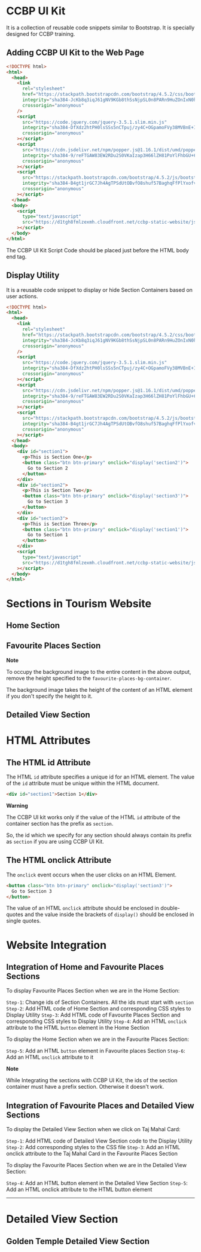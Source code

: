 # CCBP UI Kit

It is a collection of reusable code snippets similar to Bootstrap. It is specially designed for CCBP training.

## Adding CCBP UI Kit to the Web Page

```HTML
<!DOCTYPE html>
<html>
  <head>
    <link
      rel="stylesheet"
      href="https://stackpath.bootstrapcdn.com/bootstrap/4.5.2/css/bootstrap.min.css"
      integrity="sha384-JcKb8q3iqJ61gNV9KGb8thSsNjpSL0n8PARn9HuZOnIxN0hoP+VmmDGMN5t9UJ0Z"
      crossorigin="anonymous"
    />
    <script
      src="https://code.jquery.com/jquery-3.5.1.slim.min.js"
      integrity="sha384-DfXdz2htPH0lsSSs5nCTpuj/zy4C+OGpamoFVy38MVBnE+IbbVYUew+OrCXaRkfj"
      crossorigin="anonymous"
    ></script>
    <script
      src="https://cdn.jsdelivr.net/npm/popper.js@1.16.1/dist/umd/popper.min.js"
      integrity="sha384-9/reFTGAW83EW2RDu2S0VKaIzap3H66lZH81PoYlFhbGU+6BZp6G7niu735Sk7lN"
      crossorigin="anonymous"
    ></script>
    <script
      src="https://stackpath.bootstrapcdn.com/bootstrap/4.5.2/js/bootstrap.min.js"
      integrity="sha384-B4gt1jrGC7Jh4AgTPSdUtOBvfO8shuf57BaghqFfPlYxofvL8/KUEfYiJOMMV+rV"
      crossorigin="anonymous"
    ></script>
  </head>
  <body>
    <script
      type="text/javascript"
      src="https://d1tgh8fmlzexmh.cloudfront.net/ccbp-static-website/js/ccbp-ui-kit.js"
    ></script>
  </body>
</html>
```

The CCBP UI Kit Script Code should be placed just before the HTML body end tag.

## Display Utility

It is a reusable code snippet to display or hide Section Containers based on user actions.

```HTML
<!DOCTYPE html>
<html>
  <head>
    <link
      rel="stylesheet"
      href="https://stackpath.bootstrapcdn.com/bootstrap/4.5.2/css/bootstrap.min.css"
      integrity="sha384-JcKb8q3iqJ61gNV9KGb8thSsNjpSL0n8PARn9HuZOnIxN0hoP+VmmDGMN5t9UJ0Z"
      crossorigin="anonymous"
    />
    <script
      src="https://code.jquery.com/jquery-3.5.1.slim.min.js"
      integrity="sha384-DfXdz2htPH0lsSSs5nCTpuj/zy4C+OGpamoFVy38MVBnE+IbbVYUew+OrCXaRkfj"
      crossorigin="anonymous"
    ></script>
    <script
      src="https://cdn.jsdelivr.net/npm/popper.js@1.16.1/dist/umd/popper.min.js"
      integrity="sha384-9/reFTGAW83EW2RDu2S0VKaIzap3H66lZH81PoYlFhbGU+6BZp6G7niu735Sk7lN"
      crossorigin="anonymous"
    ></script>
    <script
      src="https://stackpath.bootstrapcdn.com/bootstrap/4.5.2/js/bootstrap.min.js"
      integrity="sha384-B4gt1jrGC7Jh4AgTPSdUtOBvfO8shuf57BaghqFfPlYxofvL8/KUEfYiJOMMV+rV"
      crossorigin="anonymous"
    ></script>
  </head>
  <body>
    <div id="section1">
      <p>This is Section One</p>
      <button class="btn btn-primary" onclick="display('section2')">
        Go to Section 2
      </button>
    </div>
    <div id="section2">
      <p>This is Section Two</p>
      <button class="btn btn-primary" onclick="display('section3')">
        Go to Section 3
      </button>
    </div>
    <div id="section3">
      <p>This is Section Three</p>
      <button class="btn btn-primary" onclick="display('section1')">
        Go to Section 1
      </button>
    </div>
    <script
      type="text/javascript"
      src="https://d1tgh8fmlzexmh.cloudfront.net/ccbp-static-website/js/ccbp-ui-kit.js"
    ></script>
  </body>
</html>
```

# Sections in Tourism Website

## Home Section

## Favourite Places Section

<b>Note</b>

To occupy the background image to the entire content in the above output, remove the height specified to the `favourite-places-bg-container`.

The background image takes the height of the content of an HTML element if you don't specify the height to it.

## Detailed View Section

# HTML Attributes

## The HTML id Attribute

The HTML `id` attribute specifies a unique id for an HTML element. The value of the `id` attribute must be unique within the HTML document.

```HTML
<div id="section1">Section 1</div>
```

<b>Warning</b>

The CCBP UI kit works only if the value of the HTML `id` attribute of the container section has the prefix as `section`.

So, the id which we specify for any section should always contain its prefix as `section` if you are using CCBP UI Kit.

## The HTML onclick Attribute

The `onclick` event occurs when the user clicks on an HTML Element.

```HTML
<button class="btn btn-primary" onclick="display('section3')">
  Go to Section 3
</button>
```

The value of an HTML `onclick` attribute should be enclosed in double-quotes and the value inside the brackets of `display()` should be enclosed in single quotes.

# Website Integration

## Integration of Home and Favourite Places Sections

To display Favourite Places Section when we are in the Home Section:

`Step-1`: Change ids of Section Containers. All the ids must start with `section`
`Step-2`: Add HTML code of Home Section and corresponding CSS styles to Display Utility
`Step-3`: Add HTML code of Favourite Places Section and corresponding CSS styles to Display Utility
`Step-4`: Add an HTML `onclick` attribute to the HTML `button` element in the Home Section

To display the Home Section when we are in the Favourite Places Section:

`Step-5`: Add an HTML `button` element in Favourite places Section
`Step-6`: Add an HTML `onclick` attribute to it

<b>Note</b>

While Integrating the sections with CCBP UI Kit, the ids of the section container must have a prefix section. Otherwise it doesn't work.

## Integration of Favourite Places and Detailed View Sections

To display the Detailed View Section when we click on Taj Mahal Card:

`Step-1`: Add HTML code of Detailed View Section code to the Display Utility
`Step-2`: Add corresponding styles to the CSS file
`Step-3`: Add an HTML onclick attribute to the Taj Mahal Card in the Favourite Places Section

To display the Favourite Places Section when we are in the Detailed View Section:

`Step-4`: Add an HTML button element in the Detailed View Section
`Step-5`: Add an HTML onclick attribute to the HTML button element

---

# Detailed View Section

## Golden Temple Detailed View Section

